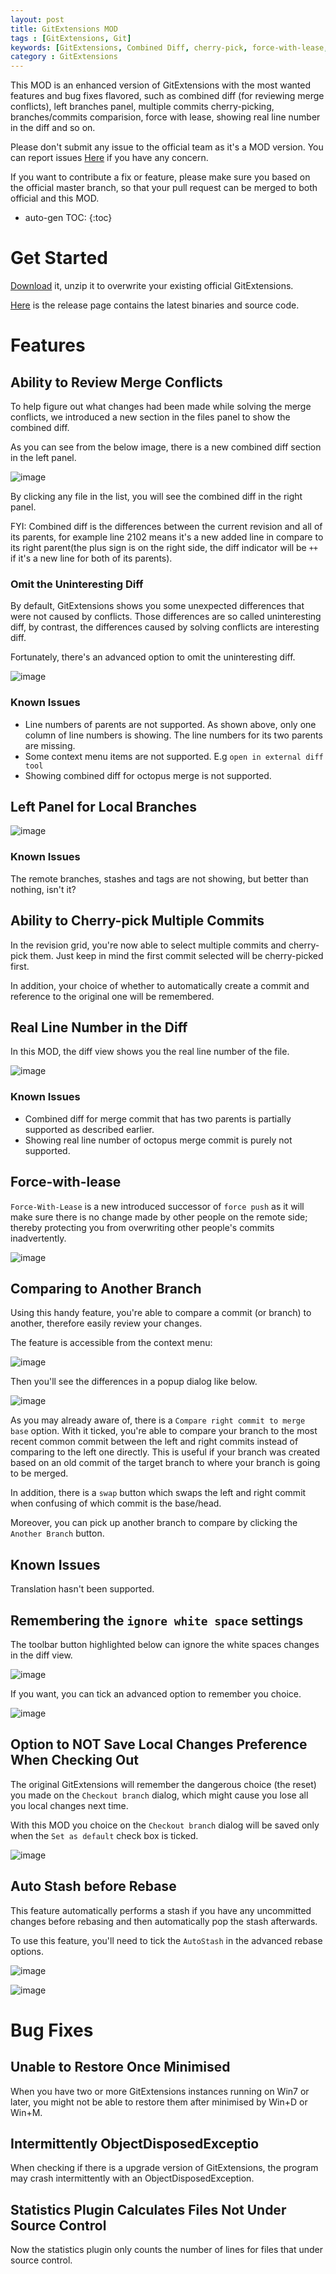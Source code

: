 ```yaml
---
layout: post
title: GitExtensions MOD
tags : [GitExtensions, Git]
keywords: [GitExtensions, Combined Diff, cherry-pick, force-with-lease, ]
category : GitExtensions
---
```


This MOD is an enhanced version of GitExtensions with the most wanted features and bug fixes flavored, such as combined diff (for reviewing merge conflicts), left branches panel, multiple commits cherry-picking, branches/commits comparision, force with lease, showing real line number in the diff and so on.

Please don't submit any issue to the official team as it's a MOD version. You can report issues [Here](https://github.com/EbenZhang/gitextensions/issues/new) if you have any concern. 

If you want to contribute a fix or feature, please make sure you based on the official master branch, so that your pull request can be merged to both official and this MOD.

<!--more-->

* auto-gen TOC:
{:toc}


# Get Started

[Download](https://github.com/EbenZhang/gitextensions/releases/download/2.49a1_MOD/GitExtensions2.49a1_MOD.7z) it, unzip it to overwrite your existing official GitExtensions.


[Here](https://github.com/EbenZhang/gitextensions/releases/tag/2.49a1_MOD) is the release page contains the latest binaries and source code.


# Features

## Ability to Review Merge Conflicts

To help figure out what changes had been made while solving the merge conflicts, we introduced a new section in the files panel to show the combined diff.

As you can see from the below image, there is a new combined diff section in the  left panel.

![image](/images/EnhancedGitExtensions/CombinedDiff.png)

By clicking any file in the list, you will see the combined diff in the right panel. 

FYI: Combined diff is the differences between the current revision and all of its parents, for example line 2102 means it's a new added line in compare to its right parent(the plus sign is on the right side, the diff indicator will be `++` if it's a new line for both of its parents).

### Omit the Uninteresting Diff

By default, GitExtensions shows you some unexpected differences that were not caused by conflicts. Those differences are so called uninteresting diff, by contrast, the differences caused by solving conflicts are interesting diff.

Fortunately, there's an advanced option to omit the uninteresting diff.

![image](/images/EnhancedGitExtensions/omituninterestingdiff.png)

### Known Issues

- Line numbers of parents are not supported. As shown above, only one column of line numbers is showing. The line numbers for its two parents are missing.
- Some context menu items are not supported. E.g `open in external diff tool`
- Showing combined diff for octopus merge is not supported.

## Left Panel for Local Branches

![image](/images/EnhancedGitExtensions/leftpanel.png)

### Known Issues

The remote branches, stashes and tags are not showing, but better than nothing, isn't it?

## Ability to Cherry-pick Multiple Commits

In the revision grid, you're now able to select multiple commits and cherry-pick them. Just keep in mind the first commit selected will be cherry-picked first.

In addition, your choice of whether to automatically create a commit and reference to the original one will be remembered.

## Real Line Number in the Diff

In this MOD, the diff view shows you the real line number of the file.

![image](/images/EnhancedGitExtensions/RealLineNum.png)

### Known Issues

- Combined diff for merge commit that has two parents is partially supported as described earlier.
- Showing real line number of octopus merge commit is purely not supported.

## Force-with-lease

`Force-With-Lease` is a new introduced successor of `force push` as it will make sure there is no change made by other people on the remote side; thereby protecting you from overwriting other people's commits inadvertently.

![image](/images/EnhancedGitExtensions/forcewithlease.png)

## Comparing to Another Branch

Using this handy feature, you're able to compare a commit (or branch) to another, therefore easily review your changes.

The feature is accessible from the context menu:

![image](/images/EnhancedGitExtensions/CompareBranches.png)

Then you'll see the differences in a popup dialog like below.

![image](/images/EnhancedGitExtensions/CompareBranchesDetails.png)

As you may already aware of, there is a `Compare right commit to merge base` option. With it ticked, you're able to compare your branch to the most recent common commit between the left and right commits instead of comparing to the left one directly. This is useful if your branch was created based on an old commit of the target branch to where your branch is going to be merged.

In addition, there is a `swap` button which swaps the left and right commit when confusing of which commit is the base/head.

Moreover, you can pick up another branch to compare by clicking the `Another Branch` button.

## Known Issues

Translation hasn't been supported. 

## Remembering the `ignore white space` settings

The toolbar button highlighted below can ignore the white spaces changes in the diff view.

![image](/images/EnhancedGitExtensions/dontshowwhitespacetoolbar.png)

If you want, you can tick an advanced option to remember you choice.

![image](/images/EnhancedGitExtensions/omitwhitespacesettings.png)

## Option to NOT Save Local Changes Preference When Checking Out

The original GitExtensions will remember the dangerous choice (the reset) you made on the `Checkout branch` dialog, which might cause you lose all you local changes next time.

With this MOD you choice on the `Checkout branch` dialog will be saved only when the `Set as default` check box is ticked.

![image](/images/EnhancedGitExtensions/LocalChangesDefaultAction.png)

## Auto Stash before Rebase

This feature automatically performs a stash if you have any uncommitted changes before rebasing and then automatically pop the stash afterwards.

To use this feature, you'll need to tick the `AutoStash` in the advanced rebase options.

![image](/images/EnhancedGitExtensions/rebaseOptions.png)

![image](/images/EnhancedGitExtensions/autostach.png)


# Bug Fixes

## Unable to Restore Once Minimised

When you have two or more GitExtensions instances running on Win7 or later,  you might not be able to restore them after minimised by Win+D or Win+M.

## Intermittently ObjectDisposedExceptio

When checking if there is a upgrade version of GitExtensions, the program may crash intermittently with an ObjectDisposedException.

## Statistics Plugin Calculates Files Not Under Source Control

Now the statistics plugin only counts the number of lines for files that under source control.
